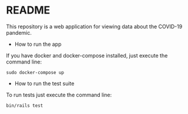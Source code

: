 # README

This repository is a web application for viewing data about the COVID-19 pandemic.

* How to run the app

If you have docker and docker-compose installed, just execute the command line:

``` sudo docker-compose up ```

* How to run the test suite

To run tests just execute the command line:

``` bin/rails test ```
